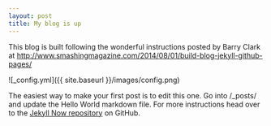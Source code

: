 ```yaml
---
layout: post
title: My blog is up
---
```

This blog is built following the wonderful instructions posted by Barry Clark at http://www.smashingmagazine.com/2014/08/01/build-blog-jekyll-github-pages/

![_config.yml]({{ site.baseurl }}/images/config.png)

The easiest way to make your first post is to edit this one. Go into /_posts/ and update the Hello World markdown file. For more instructions head over to the [Jekyll Now repository](https://github.com/barryclark/jekyll-now) on GitHub.
